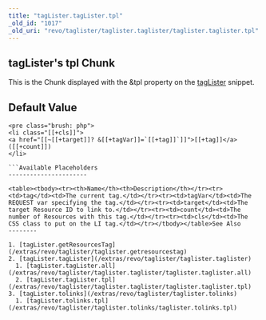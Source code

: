 ```yaml
---
title: "tagLister.tagLister.tpl"
_old_id: "1017"
_old_uri: "revo/taglister/taglister.taglister/taglister.taglister.tpl"
---
```


tagLister's tpl Chunk
---------------------

This is the Chunk displayed with the &tpl property on the [tagLister](/extras/revo/taglister/taglister.taglister "tagLister.tagLister") snippet.

Default Value
-------------

```
<pre class="brush: php">
<li class="[[+cls]]">
<a href="[[~[[+target]]? &[[+tagVar]]=`[[+tag]]`]]">[[+tag]]</a> ([[+count]])
</li>

```Available Placeholders
----------------------

<table><tbody><tr><th>Name</th><th>Description</th></tr><tr><td>tag</td><td>The current tag.</td></tr><tr><td>tagVar</td><td>The REQUEST var specifying the tag.</td></tr><tr><td>target</td><td>The target Resource ID to link to.</td></tr><tr><td>count</td><td>The number of Resources with this tag.</td></tr><tr><td>cls</td><td>The CSS class to put on the LI tag.</td></tr></tbody></table>See Also
--------

1. [tagLister.getResourcesTag](/extras/revo/taglister/taglister.getresourcestag)
2. [tagLister.tagLister](/extras/revo/taglister/taglister.taglister)
  1. [tagLister.tagLister.all](/extras/revo/taglister/taglister.taglister/taglister.taglister.all)
  2. [tagLister.tagLister.tpl](/extras/revo/taglister/taglister.taglister/taglister.taglister.tpl)
3. [tagLister.tolinks](/extras/revo/taglister/taglister.tolinks)
  1. [tagLister.tolinks.tpl](/extras/revo/taglister/taglister.tolinks/taglister.tolinks.tpl)